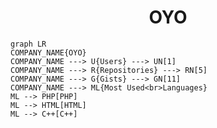 <h1 align="center">OYO</h1>

```mermaid
graph LR
COMPANY_NAME{OYO}
COMPANY_NAME ---> U{Users} ---> UN[1]
COMPANY_NAME ---> R{Repositories} ---> RN[5]
COMPANY_NAME ---> G{Gists} ---> GN[11]
COMPANY_NAME ---> ML{Most Used<br>Languages}
ML --> PHP[PHP]
ML --> HTML[HTML]
ML --> C++[C++]
```
